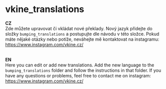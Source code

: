 # vkine_translations
<b>CZ</b><br>
Zde můžete upravovat či vkládat nové překlady.
Nový jazyk přidejte do složky <code>bumping_translations</code> a postupujte dle návodu v této složce.
Pokud máte nějaké otázky nebo potíže, neváhejte mě kontaktovat na instagramu: https://www.instagram.com/vkine.cz/

<br><b>EN</b><br>
Here you can edit or add new translations.
Add the new language to the <code>bumping_translations</code> folder and follow the instructions in that folder.
If you have any questions or problems, feel free to contact me on instagram: https://www.instagram.com/vkine.cz/
